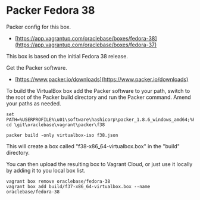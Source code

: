 # Packer Fedora 38

Packer config for this box.

* [https://app.vagrantup.com/oraclebase/boxes/fedora-38](https://app.vagrantup.com/oraclebase/boxes/fedora-37)

This box is based on the initial Fedora 38 release.

Get the Packer software.

* [https://www.packer.io/downloads](https://www.packer.io/downloads)

To build the VirtualBox box add the Packer software to your path, switch to the root of the Packer build directory and run the Packer command. Amend your paths as needed.

```
set PATH=%USERPROFILE%\u01\software\hashicorp\packer_1.8.6_windows_amd64;%PATH%
cd \git\oraclebase\vagrant\packer\f38

packer build -only virtualbox-iso f38.json
```

This will create a box called "f38-x86_64-virtualbox.box" in the "build" directory.

You can then upload the resulting box to Vagrant Cloud, or just use it locally by adding it to you local box list.

```
vagrant box remove oraclebase/fedora-38
vagrant box add build/f37-x86_64-virtualbox.box --name oraclebase/fedora-38
```
